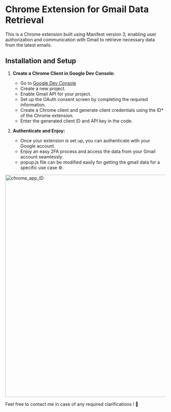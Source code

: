 # Chrome Extension for Gmail Data Retrieval

This is a Chrome extension built using Manifest version 3, enabling user authorization and communication with Gmail to retrieve necessary data from the latest emails.

## Installation and Setup

1. **Create a Chrome Client in Google Dev Console:**
   - Go to [Google Dev Console](https://console.developers.google.com/)
   - Create a new project.
   - Enable Gmail API for your project.
   - Set up the OAuth consent screen by completing the required information.
   - Create a Chrome client and generate client credentials using the ID* of the Chrome extension.
   - Enter the generated client ID and API key in the code.

2. **Authenticate and Enjoy:**
   - Once your extension is set up, you can authenticate with your Google account.
   - Enjoy an easy 2FA process and access the data from your Gmail account seamlessly.
   - popup.js file can be modified easily for getting the gmail data for a specific use case ⚙️.


<img width="700" alt="chrome_app_ID" src="https://github.com/radhikakakkar/otp-fetcher-extension/assets/83457404/5b56e549-ecb4-4e2e-a55d-81bd8502af8c">

Feel free to contact me in case of any required clarifications ! 🥰
